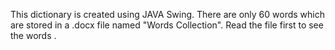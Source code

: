 This dictionary is created using JAVA Swing. There are only 60 words which are stored in a .docx file named "Words Collection". Read the file first to see the words .
